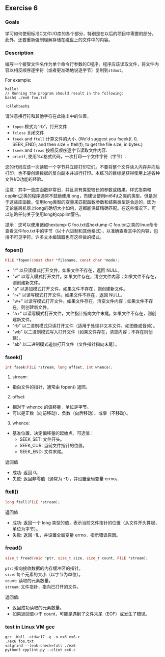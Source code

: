 ## Exercise 6
### Goals
学习如何使用标准C文件I/O库的各个部分，特别是在以后的项目中需要的部分。此外，还要重新强制理解存储在磁盘上的文件中的内容。

### Description
编写一个接受文件名作为单个命令行参数的C程序。程序应该读取文件，将文件内容以相反顺序逐字符（或者更准确地说逐字节）复制到`stdout`。

For example:
```
hello!
// Running the program should result in the following:
bash$ ./ex6 foo.txt

!ollehbash$
```
请注意换行符和其他字符在此输出中的位置。

- `fopen`  模式为“rb”，打开文件
- `fclose` 关闭文件
- `fseek` and `ftell` 计算文件的大小. (We'd suggest you fseek(f, 0, SEEK_END); and then size = ftell(f); to get the file size, in bytes.)
- `fseek` and `fread` 按相反顺序逐字节读取文件内容.
- `printf`, 使用%c格式代码，一次打印一个文件字符（字节）.

您的代码应该一次读取一个字节并立即打印它们。不要将整个文件读入内存并向后打印，也不要创建数据的反向副本并进行打印。本练习的目标是获得使用上述各种文件I/O功能的经验。

注意：其中一些库函数非常旧，并且具有类型较长的参数或结果。样式指南和cpplint之类的程序通常不鼓励使用long，而建议使用int64\t之类的类型。但是对于这些库函数，使用long类型的变量来匹配函数参数和结果类型是合适的，因为无论底层机器上long的确切大小如何，这都能保证精确匹配。在这些情况下，可以忽略任何关于使用long的cpplint警告。

提示：您可以使用诸如hextump-C foo.txt或hextump-C foo.txt之类的linux命令查看文件foo.txt中的字节（以十六进制和其他格式），以准确查看其中的内容，包括不可见字符。许多文本编辑器也有这样做的模式。
### fopen()
```c
FILE *fopen(const char *filename, const char *mode);
```
- "r"	以只读模式打开文件。如果文件不存在，返回 NULL。
- "w"	以写入模式打开文件。如果文件存在，清空文件内容；如果文件不存在，则创建新文件。
- "a"	以追加模式打开文件。如果文件不存在，则创建新文件。
- "r+"	以读写模式打开文件。如果文件不存在，返回 NULL。
- "w+"	以读写模式打开文件。如果文件存在，清空文件内容；如果文件不存在，则创建新文件。
- "a+"	以读写模式打开文件，文件指针指向文件末尾。如果文件不存在，则创建新文件。
- "rb"	以二进制模式只读打开文件（适用于处理非文本文件，如图像或音频）。
- "wb"	以二进制模式写入打开文件（如果文件存在，清空内容；不存在则创建）。
- "ab"	以二进制模式追加打开文件（文件指针指向末尾）。
### fseek()
```c
int fseek(FILE *stream, long offset, int whence);
```
1. stream:
- 指向文件的指针，通常由 fopen() 返回。
2. offset:
- 相对于 whence 的偏移量，单位是字节。
- 可以是正数（向前移动）、负数（向后移动）、或零（不移动）。
3. whence:
- 基准位置，决定偏移量的起始点。可选值：
  - SEEK_SET: 文件开头。
  - SEEK_CUR: 当前文件指针的位置。
  - SEEK_END: 文件末尾。

返回值  
- 成功: 返回 0。
- 失败: 返回非零值（通常为 -1），并设置全局变量 errno。
### ftell()
```c
long ftell(FILE *stream);
```
返回值  
- 成功: 返回一个 long 类型的值，表示当前文件指针的位置（从文件开头算起，单位为字节）。  
- 失败: 返回 -1L，并设置全局变量 errno，指示错误原因。
### fread()
```c
size_t fread(void *ptr, size_t size, size_t count, FILE *stream);
```
`ptr`: 指向接收数据的内存缓冲区的指针。  
`size`: 每个元素的大小（以字节为单位）。   
`count`: 读取的元素数量。   
`stream`: 文件指针，指向已打开的文件。  

返回值:
- 返回成功读取的元素数量。
- 如果返回值小于 count，可能是遇到了文件末尾（EOF）或发生了错误。

### test in Linux VM gcc
```
gcc -Wall -std=c17 -g -o ex6 ex6.c
./ex6 foo.txt
valgrind --leak-check=full ./ex6
python3 cpplint.py --clint ex6.c